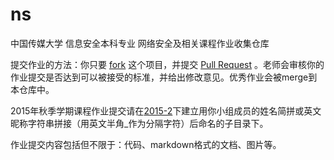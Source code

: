 # ns
中国传媒大学 信息安全本科专业 网络安全及相关课程作业收集仓库

提交作业的方法：你只要 [fork](https://github.com/cuccs/ns/fork) 这个项目，并提交 [Pull Request](https://github.com/cuccs/ns/pulls) 。老师会审核你的作业提交是否达到可以被接受的标准，并给出修改意见。优秀作业会被merge到本仓库中。

2015年秋季学期课程作业提交请在[2015-2](https://github.com/cuccs/ns/2015-2)下建立用你小组成员的姓名简拼或英文昵称字符串拼接（用英文半角_作为分隔字符）后命名的子目录下。

作业提交内容包括但不限于：代码、markdown格式的文档、图片等。

